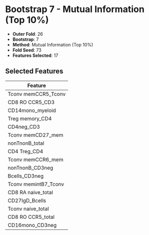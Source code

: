 # Bootstrap 7 - Mutual Information (Top 10%)

- **Outer Fold**: 26
- **Bootstrap**: 7
- **Method**: Mutual Information (Top 10%)
- **Fold Seed**: 73
- **Features Selected**: 17

## Selected Features

| Feature |
|---------|
| Tconv memCCR5_Tconv |
| CD8 RO CCR5_CD3 |
| CD14mono_myeloid |
| Treg memory_CD4 |
| CD4neg_CD3 |
| Tconv memCD27_mem |
| nonTnonB_total |
| CD4 Treg_CD4 |
| Tconv memCCR6_mem |
| nonTnonB_CD3neg |
| Bcells_CD3neg |
| Tconv memintB7_Tconv |
| CD8 RA naive_total |
| CD27IgD_Bcells |
| Tconv naive_total |
| CD8 RO CCR5_total |
| CD16mono_CD3neg |
